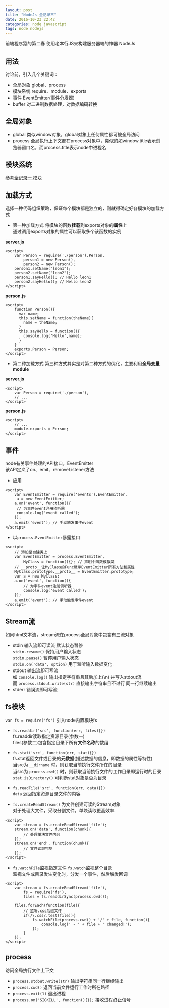 ```yaml
---
layout: post
title: "NodeJs 全记录三"
date: 2016-10-23 22:42
categories: node javascript
tags: node nodejs 
---
```




前端程序猿的第二春 使用老本行JS来构建服务器端的神器  NodeJs




## 用法
讨论前，引入几个关键词：  

- 全局对象  global、process
- 模块系统  require、module、exports
- 事件  EventEmitter(事件分发器)
- buffer  对二进制数据处理，对数据编码转换


## 全局对象
- global  类似window对象，global对象上任何属性都可被全局访问
- process  全局执行上下文都在process对象中，类似的如window.title表示浏览器窗口名，而process.title表示node中进程名


## 模块系统

[参考全记录一 模块](../2016/10/19/learn-from-nodejs/#section)


## 加载方式
选择一种代码组织策略，保证每个模块都是独立的，则就得确定好各模块的加载方式      

- 第一种加载方式
将模块的函数**挂载**到exports对象的**属性**上  
通过调用exports对象的属性可以获取多个该函数的实例  

**server.js**

```
<script>
    var Person = require('./person').Person,
        person1 = new Person(),
        person2 = new Person();
    person1.setName("leon1");
    person2.setName("leon2");
    person1.sayHello(); // Hello leon1
    person2.sayHello(); // Hello leon2
</script>
```

**person.js**

```
<script>
    function Person(){
      var name;
      this.setName = function(theName){
        name = theName;
      }
      this.sayHello = function(){
        console.log('Hello',name);
      }
    }
    exports.Person = Person;
</script>
```

- 第二种加载方式
第三种方式其实是对第二种方式的优化，主要利用**全局变量module**  

**server.js**

```
<script>
    var Person = require('./person'),
    // ...
</script>
```

**person.js**

```
<script>
    // ...
    module.exports = Person;
</script>
```


## 事件
node有关事件处理的API接口，EventEmitter  
该API定义了on、emit、removeListener方法  

- 应用

```
<script>
    var EventEmitter = require('events').EventEmitter,
     a = new EventEmitter;
    a.on('event', function(){
     // 为事件event注册侦听器
     console.log('event called');
    });
    a.emit('event'); // 手动触发事件event
</script>
```

- 以`process.EventEmitter`暴露接口

```
<script>
    // 添加至自建类上
    var EventEmitter = process.EventEmitter,
        MyClass = function(){}; // 声明个函数模拟类
    // __proto__让MyClass的Func继承EventEmitter所有方法和属性
    MyClass.prototype.__proto__ = EventEmitter.prototype;
    var a = new MyClass;
    a.on('event', function(){
        // 为事件event注册侦听器
        console.log('event called');
    });
    a.emit('event'); // 手动触发事件event
</script>
```


## Stream流
如同html文本流，stream流在process全局对象中包含有三流对象  

- stdin  输入流即可读流 默认状态暂停  
    `stdin.resume()`  保持用户输入状态  
    `stdin.pause()`  暂停用户输入状态  
    `stdin.on('data', option)`  用于监听输入数据变化  
- stdout  输出流即可写流  
    如 `console.log()` 输出指定字符串且其后加上(\n) 并写入stdout流  
    而 `process.stdout.write(str)` 直接输出字符串且不过行 同一行继续输出  
- stderr  错误流即可写流


## fs模块
`var fs = require('fs')` 引入node内置模块fs  

- `fs.readdir('src', function(err, files){})`  
    fs.readdir读取指定资源目录(参数一)  
    files(参数二)包含指定目录下所有**文件名称**的数组  

- `fs.stat('src', function(err, stat){})`  
    fs.stat返回文件或目录的**元数据**(描述数据的信息，即数据的属性等特性)  
    当src为 `__dirname` 时，则获取当前执行文件所在的目录  
    当src为 `process.cwd()` 时，则获取当前执行文件的工作目录即运行时的目录  
    `stat.isDirectory()`  可判断stat对象是否为目录

- `fs.readFile('src', function(err, data){})`  
    `data`  返回指定资源目录文件的内容

- `fs.createReadStream()`  为文件创建可读的Stream对象  
    对于处理大文件，采取分割文件，单块读取更高效率  

```
<script>
    var stream = fs.createReadStream('file');
    stream.on('data', function(chunk){
        // 处理单块文件内容
    });
    stream.on('end', function(chunk){
        // 文件读取完毕
    });
</script>    
```

- `fs.watchFile`监视指定文件  `fs.watch`监视整个目录  
    监视文件或目录发生变化时，分发一个事件，然后触发回调  

```
<script>
    var stream = fs.createReadStream('file'),
        fs = require('fs'),
        files = fs.readdirSync(process.cwd());

    files.forEach(function(file){
        // 监听.css后缀文件
        if(/\.css/.test(file)){
            fs.watchFile(process.cwd() + '/' + file, function(){
                console.log(' - ' + file + ' changed!');
            });
        }
    });
</script>
```


## process
访问全局执行文件上下文

- `process.stdout.write(str)`  输出字符串同一行继续输出
- `process.cwd()`  返回当前文件运行工作时所在路径
- `process.exit(1)`  退出进程
- `process.on('SIGKILL', function(){});`  接收进程终止信号